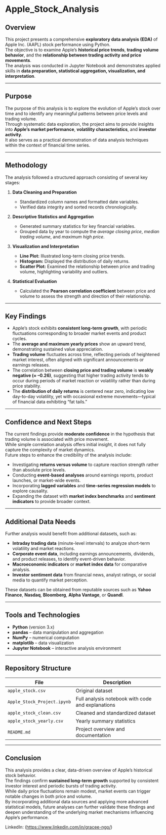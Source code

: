 # Apple_Stock_Analysis
## Overview
This project presents a comprehensive **exploratory data analysis (EDA)** of Apple Inc. (AAPL) stock performance using Python.  
The objective is to examine Apple’s **historical price trends**, **trading volume behavior**, and the **relationship between trading activity and price movements**.  
The analysis was conducted in Jupyter Notebook and demonstrates applied skills in **data preparation, statistical aggregation, visualization, and interpretation**.

---

## Purpose
The purpose of this analysis is to explore the evolution of Apple’s stock over time and to identify any meaningful patterns between price levels and trading volume.  
Through systematic data exploration, the project aims to provide insights into **Apple’s market performance**, **volatility characteristics**, and **investor activity**.  
It also serves as a practical demonstration of data analysis techniques within the context of financial time series.

---

## Methodology
The analysis followed a structured approach consisting of several key stages:

1. **Data Cleaning and Preparation**  
   - Standardized column names and formatted date variables.  
   - Verified data integrity and sorted records chronologically.  

2. **Descriptive Statistics and Aggregation**  
   - Generated summary statistics for key financial variables.  
   - Grouped data by year to compute the *average closing price*, *median trading volume*, and *maximum high price*.  

3. **Visualization and Interpretation**  
   - **Line Plot:** Illustrated long-term closing price trends.  
   - **Histogram:** Displayed the distribution of daily returns.  
   - **Scatter Plot:** Examined the relationship between price and trading volume, highlighting variability and outliers.  

4. **Statistical Evaluation**  
   - Calculated the **Pearson correlation coefficient** between price and volume to assess the strength and direction of their relationship.

---

## Key Findings
- Apple’s stock exhibits **consistent long-term growth**, with periodic fluctuations corresponding to broader market events and product cycles.  
- The **average and maximum yearly prices** show an upward trend, demonstrating sustained value appreciation.  
- **Trading volume** fluctuates across time, reflecting periods of heightened market interest, often aligned with significant announcements or earnings releases.  
- The correlation between **closing price and trading volume** is **weakly negative (≈ –0.26)**, suggesting that higher trading activity tends to occur during periods of market reaction or volatility rather than during price stability.  
- The **distribution of daily returns** is centered near zero, indicating low day-to-day volatility, yet with occasional extreme movements—typical of financial data exhibiting “fat tails.”

---

## Confidence and Next Steps
The current findings provide **moderate confidence** in the hypothesis that trading volume is associated with price movement.  
While simple correlation analysis offers initial insight, it does not fully capture the complexity of market dynamics.  
Future steps to enhance the credibility of the analysis include:  
- Investigating **returns versus volume** to capture reaction strength rather than absolute price levels.  
- Conducting **event-based analyses** around earnings reports, product launches, or market-wide events.  
- Incorporating **lagged variables** and **time-series regression models** to explore causality.  
- Expanding the dataset with **market index benchmarks** and **sentiment indicators** to provide broader context.

---

## Additional Data Needs
Further analysis would benefit from additional datasets, such as:  
- **Intraday trading data** (minute-level intervals) to analyze short-term volatility and market reactions.  
- **Corporate event data**, including earnings announcements, dividends, and product releases, to identify event-driven behavior.  
- **Macroeconomic indicators** or **market index data** for comparative analysis.  
- **Investor sentiment data** from financial news, analyst ratings, or social media to quantify market perception.  

These datasets can be obtained from reputable sources such as **Yahoo Finance**, **Nasdaq**, **Bloomberg**, **Alpha Vantage**, or **Quandl**.

---

## Tools and Technologies
- **Python** (version 3.x)  
- **pandas** – data manipulation and aggregation  
- **NumPy** – numerical computation  
- **matplotlib** – data visualization  
- **Jupyter Notebook** – interactive analysis environment  

---

## Repository Structure
| File | Description |
|------|--------------|
| `apple_stock.csv` | Original dataset |
| `Apple_Stock_Project.ipynb` | Full analysis notebook with code and explanations |
| `apple_stock_clean.csv` | Cleaned and standardized dataset |
| `apple_stock_yearly.csv` | Yearly summary statistics |
| `README.md` | Project overview and documentation |

---

## Conclusion
This analysis provides a clear, data-driven overview of Apple’s historical stock behavior.  
The findings confirm **sustained long-term growth** supported by consistent investor interest and periodic bursts of trading activity.  
While daily price fluctuations remain modest, market events can trigger notable changes in both price and volume.  
By incorporating additional data sources and applying more advanced statistical models, future analyses can further validate these findings and deepen understanding of the underlying market mechanisms influencing Apple’s performance.

LinkedIn: (https://www.linkedin.com/in/gracee-ngo/)
